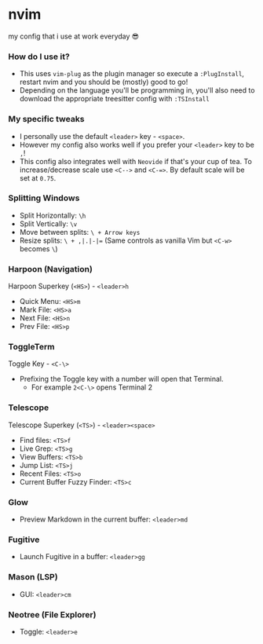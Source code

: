 # nvim
my config that i use at work everyday 😎

### How do I use it?
- This uses `vim-plug` as the plugin manager so execute a `:PlugInstall`, restart nvim and you should be (mostly) good to go!
- Depending on the language you'll be programming in, you'll also need to download the appropriate treesitter config with `:TSInstall`

### My specific tweaks
- I personally use the default `<leader>` key - `<space>`.
- However my config also works well if you prefer your `<leader>` key to be `,`!
- This config also integrates well with `Neovide` if that's your cup of tea. To increase/decrease scale use `<C-->` and `<C-=>`. By default scale will be set at `0.75`.

### Splitting Windows
- Split Horizontally: `\h`
- Split Vertically: `\v`
- Move between splits: `\ + Arrow keys`
- Resize splits: `\ + ,|.|-|=` (Same controls as vanilla Vim but `<C-w>` becomes `\`)

### Harpoon (Navigation)
Harpoon Superkey (`<HS>`) - `<leader>h`
- Quick Menu: `<HS>m`
- Mark File: `<HS>a`
- Next File: `<HS>n`
- Prev File: `<HS>p`

### ToggleTerm
Toggle Key - `<C-\>`
- Prefixing the Toggle key with a number will open that Terminal.
    - For example `2<C-\>` opens Terminal 2

### Telescope
Telescope Superkey (`<TS>`) - `<leader><space>`
- Find files: `<TS>f`
- Live Grep: `<TS>g`
- View Buffers: `<TS>b`
- Jump List: `<TS>j`
- Recent Files: `<TS>o`
- Current Buffer Fuzzy Finder: `<TS>c`

### Glow
- Preview Markdown in the current buffer: `<leader>md`

### Fugitive 
- Launch Fugitive in a buffer: `<leader>gg`

### Mason (LSP)
- GUI: `<leader>cm`

### Neotree (File Explorer)
- Toggle: `<leader>e`
